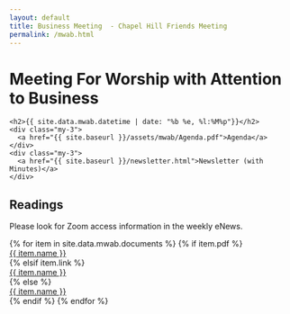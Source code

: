 ```yaml
---
layout: default
title: Business Meeting  - Chapel Hill Friends Meeting
permalink: /mwab.html
---
```

<div class="row">
  <div class="col">
    <h1 style="">Meeting For Worship with Attention to Business</h1>
  </div>
</div>

<div class="row">
  <div class="col-md-3">

    <h2>{{ site.data.mwab.datetime | date: "%b %e, %l:%M%p"}}</h2>
    <div class="my-3">
      <a href="{{ site.baseurl }}/assets/mwab/Agenda.pdf">Agenda</a>
    </div>
    <div class="my-3">
      <a href="{{ site.baseurl }}/newsletter.html">Newsletter (with Minutes)</a>
    </div>
  </div>
  <div class="col-md-9 px-md-0">
    <h2>Readings</h2>
    <p>Please look for Zoom access information in the weekly eNews.</p>
    {% for item in site.data.mwab.documents %}
      {% if item.pdf %}
        <div class="my-3"><a href="{{ site.baseurl }}/assets/mwab/{{ item.pdf }}">{{ item.name }}</a></div>
      {% elsif item.link %}
        <div class="my-3"><a href="{{ item.link }}">{{ item.name }}</a></div>
      {% else %}
        <div class="my-3"><a href="#">{{ item.name }}</a></div>
      {% endif %}
    {% endfor %}

  </div>
</div>
